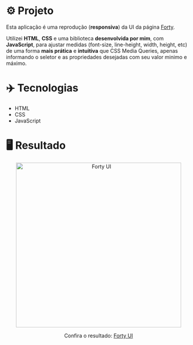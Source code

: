 # ⚙️ Projeto

Esta aplicação é uma reprodução (**responsiva**) da UI da página <a href="https://html5up.net/uploads/demos/forty/">Forty</a>.

Utilizei **HTML**, **CSS** e uma biblioteca **desenvolvida por mim**, com **JavaScript**, para ajustar medidas (font-size, line-height, width, height, etc) de uma forma **mais prática** e **intuitiva** que CSS Media Queries, apenas informando o seletor e as propriedades desejadas com seu valor minimo e máximo.

# ✈️ Tecnologias

- HTML
- CSS
- JavaScript

# 🖥️ Resultado

<div align="center">
  <img alt="Forty UI" src="https://i.imgur.com/QgOPseB.png" width="450px"> 
  <p>Confira o resultado: <a href="https://forty-ui-ruuuff.netlify.app">Forty UI</a></p>
</div>
